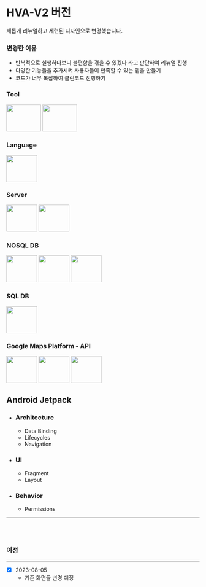 # HVA-V2 버전
새롭게 리뉴얼하고 세련된 디자인으로 변경했습니다.

### 변경한 이유
- 반복적으로 실행하다보니 불편함을 겪을 수 있겠다 라고 판단하여 리뉴얼 진행
- 다양한 기능들을 추가시켜 사용자들이 만족할 수 있는 앱을 만들기
- 코드가 너무 복잡하여 클린코드 진행하기

<div align="left">
  <h3>Tool</h3>
  <img src="https://user-images.githubusercontent.com/118269278/233750798-396c4414-1da9-438a-a24f-6f1588c6c9e2.png" width=90 height=70 />
  <img src="https://user-images.githubusercontent.com/118269278/233752166-1c6fb31e-a270-4cfa-a147-9a411ce0fe9d.png" width=90 height=70 />

  <h3>Language</h3>
  <img src="https://user-images.githubusercontent.com/118269278/233751416-cd981691-e62c-4264-aabe-b75c64b10f0a.png" width=80 height=70 />
  
  <h3>Server</h3>
  <img src="https://user-images.githubusercontent.com/118269278/233751121-92c10f7c-b98d-4b1b-98f5-57d8c96c7856.png" width=80 height=70 />
  <img src="https://user-images.githubusercontent.com/118269278/233751213-14619b6c-d6b4-4c09-8f95-69374fcfad4f.png" width=80 height=70 />
  
  <h3>NOSQL DB</h3>
  <img src="https://user-images.githubusercontent.com/118269278/233752198-71443d34-bdd8-4f9f-9d88-4a5e62abb7d2.png" width=80 height=70 />
  <img src="https://user-images.githubusercontent.com/118269278/233752245-86421be5-fe79-46cf-8659-a8227aa9d6a7.png" width=80 height=70 />
  <img src="https://user-images.githubusercontent.com/118269278/233752406-0987243f-a748-4ecc-960e-bf6f00ec3f55.png" width=80 height=70 />

  <h3>SQL DB</h3>
  <img src="https://user-images.githubusercontent.com/118269278/233752125-34441271-1499-4733-a9a5-f3ac85757443.jpg" width=80 height=70 />
  
  <h3>Google Maps Platform - API</h3>
  <img src="https://lh3.googleusercontent.com/g5hILDlwflkhQ7d3EwGWWXgoqcyTeiIi78zGc-eYfvJQq3HGI2GbaAoc5OyYFfJYZQCu7MT65Xi0l1Kb7GEb=w80-h80" width=80 height=70 />
  <img src="https://lh3.googleusercontent.com/I6iyLYhhqphvyIIVIwkm-H7D96s5SPOTyEUfulZokMqez2JPiZUGmTr76u0a7ngsjYgXg7OYRi8d8RdanYBN=w80-h80" width=80 height=70 />
  <img src="https://lh3.googleusercontent.com/OgFgZDq6rd-5rkFUtLS3FlR2uY5jpGVUBThPVS3JpNigCJSPjBS057dVJY6yfg3nBbpTKnRJd7qToq2yWfZM=w80-h80" width=80 height=70 />
 
  <h2>Android Jetpack</h2>  
  <ul>
    <li><h3>Architecture</h3></li>
    <ul>
      <li>Data Binding</li>
      <li>Lifecycles</li>
      <li>Navigation</li>
    </ul>
  </ul>
  
  <ul>
    <li><h3>UI</h3></li>
    <ul>
      <li>Fragment</li>
      <li>Layout</li>
    </ul>
  </ul>
  
  <ul>
    <li><h3>Behavior</h3></li>
    <ul>
      <li>Permissions</li>
    </ul>
  </ul>
</div>

<hr>

<br><br>

### 예정

<hr>

- [X] 2023-08-05
  - 기존 화면들 변경 예정

